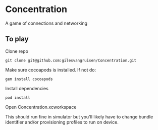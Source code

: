 Concentration
=============

A game of connections and networking

## To play

Clone repo
```
git clone git@github.com:gilesvangruisen/Concentration.git
```
Make sure cocoapods is installed. If not do:
```
gem install cocoapods
```
Install dependencies
```
pod install
```

Open Concentration.xcworkspace

This should run fine in simulator but you'll likely have to change bundle identifier and/or provisioning profiles to run on device.
